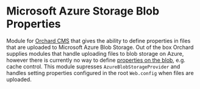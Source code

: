 # Microsoft Azure Storage Blob Properties

Module for [Orchard CMS](http://orchardproject.net) that gives the ability to define properties in files that are uploaded to Microsoft Azure Blob Storage. Out of the box Orchard supplies modules that handle uploading files to blob storage on Azure, however there is currently no way to define [properties on the blob](https://msdn.microsoft.com/en-us/library/microsoft.windowsazure.storage.blob.blobproperties.aspx), e.g. cache control. This module supresses `AzureBlobStorageProvider` and handles setting properties configured in the root `Web.config` when files are uploaded.